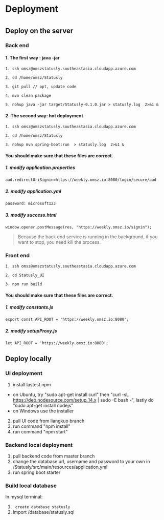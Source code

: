 # Deployment
# 
## Deploy on the server

### Back end

#### 1. The first way : java -jar

```
1. ssh omsz@omszstatusly.southeastasia.cloudapp.azure.com

2. cd /home/omsz/Statusly

3. git pull // opt, update code

4. mvn clean package

5. nohup java -jar target/Statusly-0.1.0.jar > statusly.log  2>&1 &
```

#### 2. The second way: hot deployment

```
1. ssh omsz@omszstatusly.southeastasia.cloudapp.azure.com

2. cd /home/omsz/Statusly

3. nohup mvn spring-boot:run  > statusly.log  2>&1 &
```

#### You should make sure that these files are correct.

##### 1. modify application.properties

```
aad.redirectUriSignin=https://weekly.omsz.io:8080/login/secure/aad
```

##### 2. modify  application.yml

```
password: microsoft123
```

##### 3. modify success.html

```
window.opener.postMessage(res, "https://weekly.omsz.io/signin");
```

> Because the back end service is running in the background, if you want to stop, you need kill the process.

### Front end

```
1. ssh omsz@omszstatusly.southeastasia.cloudapp.azure.com

2. cd Statusly_UI

3. npm run build
```

#### You should make sure that these files are correct.

##### 1. modify constants.js

```
export const API_ROOT = 'https://weekly.omsz.io:8080';
```

##### 2. modify  setupProxy.js

```
let API_ROOT = 'https://weekly.omsz.io:8080';
```



## Deploy locally

### UI deployment

1. install lastest npm

- on Ubuntu, try "sudo apt-get install curl" then "curl -sL https://deb.nodesource.com/setup_14.x | sudo -E bash -", lastly do "sudo apt-get install nodejs"
- on Windows use the installer

2. pull UI code from liangkuo branch
3. run command "npm install"
4. run command "npm start"

### Backend local deployment

1. pull backend code from master branch
2. change the database url, username and password to your own in /Statusly/src/main/resources/application.yml
3. run spring boot starter

### Build local database

In mysql terminal:

1. ```  create database statusly  ```
2. import /database/statusly.sql
